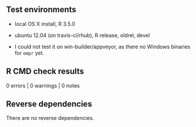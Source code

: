 ## Test environments
* local OS X install, R 3.5.0
* ubuntu 12.04 (on travis-ci/rhub), R release, oldrel, devel

* I could not test it on win-builder/appveyor, as there no Windows binaries for `ompr` yet.

## R CMD check results

0 errors | 0 warnings | 0 notes

## Reverse dependencies

There are no reverse dependencies.
